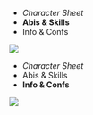 
<!-- .margin.compass -->
* _Character Sheet_
* **Abis & Skills**
* Info & Confs

<img src="csheet_left_0.jpg" />


<!-- PAGE BREAK csheet -->


<!-- .margin.compass -->
* _Character Sheet_
* Abis & Skills
* **Info & Confs**

<img src="csheet_right_0.jpg" />

